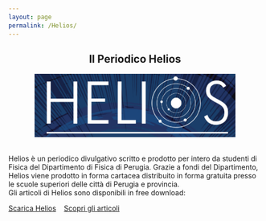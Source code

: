 ```yaml
---
layout: page
permalink: /Helios/
---
```


<center><h2>Il Periodico Helios </h2></center>

 <figure>
<center>
    <img src="/ImmaginiAbstract/helios2loc.png" alt="centered image" style="max-width:100%"
    height="auto" width="400" class="responsive" >
</center>
</figure>

<section>

<br>
Helios è un periodico divulgativo scritto e prodotto per intero da studenti di Fisica del Dipartimento di Fisica di Perugia.
Grazie a fondi del Dipartimento, Helios viene prodotto in forma cartacea  distribuito in forma gratuita presso le scuole superiori delle città di Perugia e provincia.
<br>Gli articoli di Helios sono disponibili in free download:<br>

<a href="/Download">Scarica Helios</a>&nbsp; &nbsp;
<a href="/Articoli">Scopri gli articoli</a>

</section>

